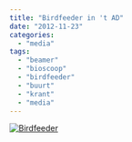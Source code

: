 ```yaml
---
title: "Birdfeeder in 't AD"
date: "2012-11-23"
categories: 
  - "media"
tags: 
  - "beamer"
  - "bioscoop"
  - "birdfeeder"
  - "buurt"
  - "krant"
  - "media"
---
```


[![Birdfeeder](images/birdfeeder-ad.jpg)](images/birdfeeder-ad.jpg)
